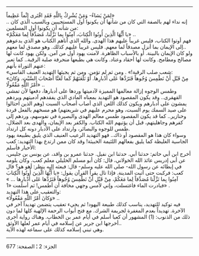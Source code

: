 ------------------------------------------------------------------------

لِمَنْ يَشاءُ- وَمَنْ يُشْرِكْ بِاللَّهِ فَقَدِ افْتَرى إِثْماً عَظِيماً»  
.. إنه نداء لهم بالصفة التي كان من شأنها أن يكونوا أول المستجيبين
وبالسبب الذي كان من شأنه أن يكونوا أول المسلمين:  
«يا أَيُّهَا الَّذِينَ أُوتُوا الْكِتابَ، آمِنُوا بِما نَزَّلْنا، مُصَدِّقاً لِما مَعَكُمْ» ..  
فهم أوتوا الكتاب، فليس غريباً عليهم هذا الهدى. والله الذي آتاهم الكتاب هو
الذي يدعوهم إلى الإيمان بما أنزل مصدقاً لما معهم. فليس غريباً عليهم كذلك.
وهو مصدق لما معهم..  
ولو كان الإيمان بالبينة. أو بالأسباب الظاهرة. لآمنت يهود أول من آمن.
ولكن يهود كانت لها مصالح ومطامح. وكانت لها أحقاد وعناد. وكانت هي بطبعها
منحرفة صلبة الرقبة.. كما تعبر عنهم التوراة بأنهم:  
«شعب صلب الرقبة!» . ومن ثم لم تؤمن. ومن ثم يجيئها التهديد العنيف
القاسي:  
«مِنْ قَبْلِ أَنْ نَطْمِسَ وُجُوهاً فَنَرُدَّها عَلى أَدْبارِها. أَوْ نَلْعَنَهُمْ كَما لَعَنَّا أَصْحابَ
السَّبْتِ. وَكانَ أَمْرُ اللَّهِ مَفْعُولًا» ..  
وطمس الوجوه إزالة معالمها المميزة لآدميتها وردها على أدبارها، دفعها لأن
تمشي القهقرى.. وقد يكون المقصود هو التهديد بمعناه المادي الذي يفقدهم
آدميتهم ويردهم يمشون على أدبارهم ويكون كذلك اللعن الذي أصاب أصحاب السبت
(وهم الذين احتالوا على صيد السمك يوم السبت، وهو محرم عليهم في شريعتهم)
هو مسخهم بالفعل قردة وخنازير.. كما قد يكون المقصود طمس معالم الهدى
والبصيرة في نفوسهم، وردهم إلى كفرهم وجاهليتهم، قبل أن يؤتيهم الله
الكتاب. والكفر بعد الإيمان، والهدى بعد الضلال، طمس للوجوه والبصائر،
وارتداد على الأدبار دونه كل ارتداد.  
وسواء كان هذا هو المقصود أو ذاك.. فهو التهديد الرعيب العنيف الذي يليق
بطبيعة يهود الجاسية الغليظة كما يليق بفعالهم اللئيمة الخبيثة! وقد كان
ممن ارتدع بهذا التهديد: كعب الأحبار فأسلم:  
أخرج ابن أبي حاتم: حدثنا أبي. حدثنا ابن نفيل. حدثنا عمرو بن واقد، عن
يونس بن جليس، عن أبى إدريس عائذ الله الخولاني، قال: كان أبو مسلم الخليلي
معلم كعب. وكان يلومه في إبطائه عن رسول الله- صلى الله عليه وسلم- قال:
فبعثه إليه ينظر: أهو هو؟ قال كعب: فركبت حتى أتيت المدينة. فإذا تال يقرأ
القرآن يقول: «يا أَيُّهَا الَّذِينَ أُوتُوا الْكِتابَ آمِنُوا بِما نَزَّلْنا مُصَدِّقاً لِما مَعَكُمْ،
مِنْ قَبْلِ أَنْ نَطْمِسَ وُجُوهاً فَنَرُدَّها عَلى أَدْبارِها ... » فبادرت الماء فاغتسلت، وإني
لأمس وجهي مخافة أن أطمس! ثم أسلمت «1» .  
والتعقيب على هذا التهديد:  
«وَكانَ أَمْرُ اللَّهِ مَفْعُولًا» ..  
فيه توكيد للتهديد، يناسب كذلك طبيعة اليهود! ثم يجيء تعقيب يتضمن تهديداً
آخر في الآخرة. تهديداً بعدم المغفرة لجريمة الشرك. مع فتح أبواب الرحمة
الإلهية كلها لما دون ذلك من الذنوب: (1) المشهور أن كعبا أسلم في أيام عمر
بن الخطاب. وهناك رواية أخرى أخرجها ابن جرير عن إسلامه في أيام عمر لعلها
الأوثق..  
وهي تبني إسلامه كذلك على سماعه لهذه الآية.

------------------------------------------------------------------------

الجزء: 2 ¦ الصفحة: 677
